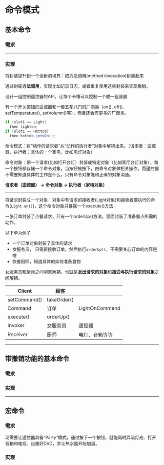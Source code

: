 # 命令模式



## 基本命令

### 需求



---

### 实现

将封装提升到一个全新的境界：把方法调用(method invocation)封装起来

通过封装**方法调用**，实现比如记录日志，或者重复使用这些封装来实现撤销。



设计一组控制遥控器的API，让每个卡槽可以控制一个或一组装置

有一个开关按钮的遥控器和一套五花八门的厂商类（on(), off(), setTemperature(), setVolumn()等），而且还会有更多的厂商类。



```java
if (slot1 == Light) 
  then lighton;
if (slot1 == Hottub)
  then hottob.jetsOn();
```

命令模式：将“动作的请求者”从“动作的执行者“对象中解耦出来。（请求者：遥控器，执行者：具体的一个家电，比如电灯对象）

命令对象：把一个请求(比如打开台灯）封装成特定对象（比如客厅台灯对象）。每一个按钮都存储一个命令对象，当按钮被按下，由命令对象做相关操作。而遥控器不需要知道具体的工作是什么，只有命令对象能和正确的对象沟通。

**请求者（遥控器） -> 命令对象 -> 执行者（家电对象）**





---

将请求封装成一个对象：对象中有请求的接收者(Light对象)和接收者要执行的命令(`Light.on()`)，这个命令对象只暴露一个execute()方法





一张订单封装了点餐请求，只有一个orderUp()方法，里面封装了准备餐点所需的动作。





以下单为例子

- 一个订单对象封装了具体的请求
- 女服务员， 只需要接收订单，然后执行`orderUp()`。不需要关心订单的内容是啥
- 快餐厨师，知道具体的如何准备食物

女服务员和厨师之间彻底解耦，也就是**发出请求的对象**和**接受与执行请求的对象**之间解耦。



| Client       | 顾客          |                |
| ------------ | ----------- | -------------- |
| setCommand() | takeOrder() |                |
| Command      | 订单          | LightOnCommand |
| execute()    | orderUp()   |                |
| Invoker      | 女服务员        | 遥控器            |
| Receiver     | 厨师          | 电灯、音箱等等        |



---

## 带撤销功能的基本命令

### 需求



### 实现



---

## 宏命令



### 需求

现需要让遥控器具备“Party”模式，通过按下一个按钮，就能同时弄暗灯光、打开音箱和电视、设置好DVD，并让热水器开始加温。



### 实现

























